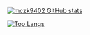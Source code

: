[![mczk9402 GitHub stats](https://github-readme-stats.vercel.app/api?username=mczk9402&theme=react&show_icons=true)](https://github.com/mczk9402/github-readme-stats)

[![Top Langs](https://github-readme-stats.vercel.app/api/top-langs/?username=mczk9402&theme=react&show_icons=true&layout=compact)](https://github.com/mczk9402/github-readme-stats)

<!--
**mczk9402/mczk9402** is a ✨ _special_ ✨ repository because its `README.md` (this file) appears on your GitHub profile.

Here are some ideas to get you started:

- 🔭 I’m currently working on ...
- 🌱 I’m currently learning ...
- 👯 I’m looking to collaborate on ...
- 🤔 I’m looking for help with ...
- 💬 Ask me about ...
- 📫 How to reach me: ...
- 😄 Pronouns: ...
- ⚡ Fun fact: ...
-->
